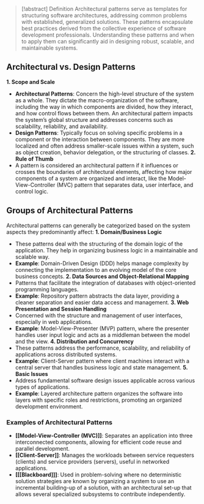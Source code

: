 > [!abstract] Definition
> Architectural patterns serve as templates for structuring software architectures, addressing common problems with established, generalized solutions. These patterns encapsulate best practices derived from the collective experience of software development professionals. Understanding these patterns and when to apply them can significantly aid in designing robust, scalable, and maintainable systems. 
## Architectural vs. Design Patterns
**1. Scope and Scale**
- **Architectural Patterns**: Concern the high-level structure of the system as a whole. They dictate the macro-organization of the software, including the way in which components are divided, how they interact, and how control flows between them. An architectural pattern impacts the system’s global structure and addresses concerns such as scalability, reliability, and availability.
- **Design Patterns**: Typically focus on solving specific problems in a component or the interaction between components. They are more localized and often address smaller-scale issues within a system, such as object creation, behavior delegation, or the structuring of classes.
**2. Rule of Thumb**
- A pattern is considered an architectural pattern if it influences or crosses the boundaries of architectural elements, affecting how major components of a system are organized and interact, like the Model-View-Controller (MVC) pattern that separates data, user interface, and control logic.
## Groups of Architectural Patterns
Architectural patterns can generally be categorized based on the system aspects they predominantly affect:
**1. Domain/Business Logic**
- These patterns deal with the structuring of the domain logic of the application. They help in organizing business logic in a maintainable and scalable way.
- **Example**: Domain-Driven Design (DDD) helps manage complexity by connecting the implementation to an evolving model of the core business concepts.
**2. Data Sources and Object-Relational Mapping**
- Patterns that facilitate the integration of databases with object-oriented programming languages.
- **Example**: Repository pattern abstracts the data layer, providing a cleaner separation and easier data access and management.
**3. Web Presentation and Session Handling**
- Concerned with the structure and management of user interfaces, especially in web applications.
- **Example**: Model-View-Presenter (MVP) pattern, where the presenter handles user input logic and acts as a middleman between the model and the view.
**4. Distribution and Concurrency**
- These patterns address the performance, scalability, and reliability of applications across distributed systems.
- **Example**: Client-Server pattern where client machines interact with a central server that handles business logic and state management.
**5. Basic Issues**
- Address fundamental software design issues applicable across various types of applications.
- **Example**: Layered architecture pattern organizes the software into layers with specific roles and restrictions, promoting an organized development environment.
### Examples of Architectural Patterns
- **[[Model-View-Controller (MVC)]]**: Separates an application into three interconnected components, allowing for efficient code reuse and parallel development.
- **[[Client-Server]]**: Manages the workloads between service requesters (clients) and service providers (servers), useful in networked applications.
- **[[[Blackboard]]]**: Used in problem-solving where no deterministic solution strategies are known by organizing a system to use an incremental building-up of a solution, with an architectural set-up that allows several specialized subsystems to contribute independently.
